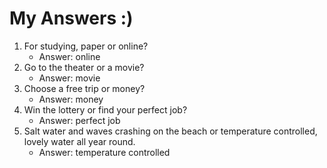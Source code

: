 # My Answers :)
1.  For studying, paper or online?
    - Answer: online
2. Go to the theater or a movie?
    - Answer: movie
3. Choose a free trip or money?
    - Answer: money
4. Win the lottery or find your perfect job?
    - Answer: perfect job
5. Salt water and waves crashing on the beach or temperature controlled, lovely water all year round.
    - Answer: temperature controlled
